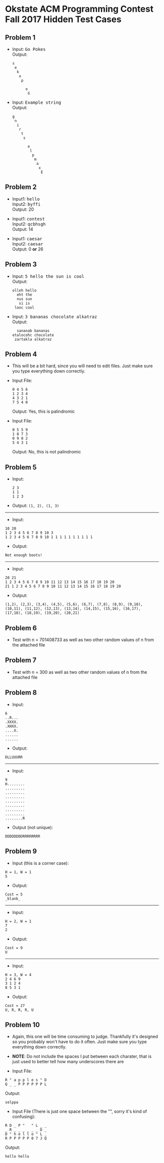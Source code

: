 # Okstate ACM Programming Contest Fall 2017 Hidden Test Cases

## Problem 1
  - Input: <kbd>Go Pokes</kbd>
    <br>
    Output:
    ```
    s
     e
      k
       o
        p
         
          o
           G
    ```

  - Input: <kbd>Example string</kbd>
    <br>
    Output:
    ```
    g
     n
      i
       r
        t
         s
          
           e
            l
             p
              m
               a
                x
                 E
    ```

## Problem 2
  - Input1: <kbd>hello</kbd>
    <br>
    Input2: <kbd>byffi</kbd>
    <br>
    Output: 20

  - Input1: <kbd>contest</kbd>
    <br>
    Input2: <kbd>qcbhsgh</kbd>
    <br>
    Output: 14

  - Input1: <kbd>caesar</kbd>
    <br>
    Input2: <kbd>caesar</kbd>
    <br>
    Output: 0 **or** 26
    
## Problem 3
  - Input: <kbd>5 hello the sun is cool</kbd>
    <br>
    Output:
    ```
    olleh hello
      eht the
      nus sun
       si is
     looc cool
    ```

  - Input: <kbd>3 bananas chocolate alkatraz</kbd>
    <br>
    Output:
    ```
      sananab bananas
    etalocohc chocolate
     zartakla alkatraz
    ```

## Problem 4
  - This will be a bit hard, since you will need to edit files. Just make sure you type everything down correctly.

  - Input File:
    ```
    0 4 5 6
    1 2 3 4
    4 3 2 1
    7 5 4 0
    ```
    Output: Yes, this is palindromic

  - Input File:
    ```
    0 5 5 9
    1 8 7 3
    0 9 8 2
    5 4 3 1
    ```
    Output: No, this is not palindromic

## Problem 5
  - Input:
    ```
    2 3
    1 1
    1 2 3
    ```
  - Output:
    ```(1, 2), (1, 3)```

  <hr>
  
  - Input:
  ```
  10 20
  1 2 3 4 5 6 7 8 9 10 3
  1 2 3 4 5 6 7 8 9 10 1 1 1 1 1 1 1 1 1 1
  ```
  - Output:
  ```
  Not enough boots!
  ```

  <hr>

  - Input:
  ```
  20 21
  1 2 3 4 5 6 7 8 9 10 11 12 13 14 15 16 17 18 19 20
  21 1 2 3 4 5 6 7 8 9 10 11 12 13 14 15 16 17 18 19 20 
  ```

  - Output:
  ```
  (1,2), (2,3), (3,4), (4,5), (5,6), (6,7), (7,8), (8,9), (9,10),
  (10,11), (11,12), (12,13), (13,14), (14,15), (15,16), (16,17),
  (17,18), (18,19), (19,20), (20,21)
  ```

## Problem 6
  - Test with n = 701408733 as well as two other random values of n from the attached file

## Problem 7
  - Test with n = 300 as well as two other random values of n from the attached file

## Problem 8
  - Input:
  ```
  6
  ..R...
  .XXXX.
  .XHXX.
  ....X.
  ......
  ......
  ```
  - Output:
  ```
  DLLUUURR
  ```

  <hr>
  
  - Input:
  ```
  9
  H........
  .........
  .........
  .........
  .........
  .........
  .........
  .........
  ........R
  ```
  - Output (not unique): 
  ```
  DDDDDDDDRRRRRRRR
  ```

## Problem 9
  - Input (this is a corner case):
  ```
  H = 1, W = 1
  5
  ```
  - Output:
  ```
  Cost = 5
  _blank_
  ```

  <hr>
  
  - Input:
  ```
  H = 2, W = 1
  7
  2
  ```
  - Output:
  ```
  Cost = 9
  U
  ```

  <hr>
  
  - Input:
  ```
  H = 3, W = 4
  2 4 6 9
  3 1 2 4
  8 5 3 1
  ```
  - Output:
  ```
  Cost = 27
  U, R, R, R, U
  ```

## Problem 10
  - Again, this one will be time consuming to judge. Thankfully it's designed so you probably won't have to do it often. Just make sure you type everything down correctly.
  
  - **NOTE**: Do not include the spaces I put between each charater, that is just used to better tell how many underscores there are

  - Input File:
  ```
  R " a p p l e s " D
  Q _ _ P P P P P P L
  ```
  Output:
  ```
  selppa
  ```

  - Input File (There is just one space between the "", sorry it's kind of confusing):
  ```
  R D _ P "   " L _ _
  _ R _ _ _ _ _ _ D _
  D " h e l l o " L _
  R P P P P P 0 7 J Q
  ```
  Output:
  ```
  hello hello
  ```
